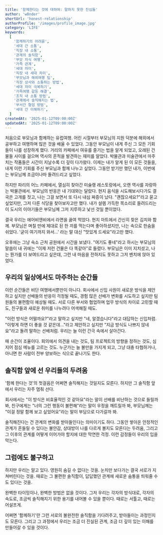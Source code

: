 ```yaml
---
title: '함께한다는 것에 대하여: 말하지 못한 진심들'
author: 'w0nder'
shortUrl: 'honest-relationship'
authorProfile: '/images/profile_image.jpg'
category: 'LIFE'
keywords:
  [
    '함께하기의 어려움',
    '세대 간 소통',
    '직장 내 소통',
    '관계의 솔직함',
    '부모 자식 여행',
    '가족 관계',
    '세대 차이',
    '직장 내 세대 차이',
    '부모님과 해외여행 팁',
    '직장 상사와 소통하는 방법',
    '세대 차이 극복하기',
    '가족여행 갈등 해결',
    '조직 내 소통 방법',
    '관계에서 솔직해지는 법',
    '부서간 협업 방법',
    '세대 간 이해하기',
  ]
createdAt: '2025-01-12T09:00:00Z'
updatedAt: '2025-01-12T09:00:00Z'
---
```


처음으로 부모님과 함께하는 유럽여행. 어린 시절부터 부모님의 지원 덕분에 해외에서 공부하고 여행하며 많은 것을 배울 수 있었다. 그동안 부모님이 내게 주신 그 모든 기회들이 나를 성장하게 했다. 거리의 카페에서 여유를 즐기는 법을 알게 되었고, 오래된 건물들 사이를 걸으며 역사의 흔적을 발견하는 재미를 알았다. 박물관과 미술관에서 마주치는 작품들은 시간이 지날수록 더 깊이 다가왔다. 이제는 내가 알게 된 이 모든 것들을, 내게 이런 기회를 주신 부모님과 함께 나누고 싶었다. 그동안 받기만 했던 내가, 이번에는 부모님께 조금이나마 돌려드리고 싶었다.

하지만 파리의 어느 카페에서, 열심히 찾아간 미슐랭 레스토랑에서, 오랜 역사를 자랑하는 박물관에서. 부모님의 반응은 내 기대와는 달랐다. 현지 음식을 시도해보시다가도 결국은 고개를 젓고, 나는 그걸 보면서 또 다시 내심 짜증이 났다. "괜찮으세요?"라고 묻고 싶었지만, 그저 다른 식당을 찾아보자고만 했다. 내가 설렘 가득한 목소리로 들려드리는 이 도시의 이야기들은 부모님께 그저 지루하고 낯선 것일 뿐이었다.

결국 우리는 에어비앤비에서 라면을 끓여 먹었다. 현지 마트에서 간신히 찾은 김치와 함께. 부모님은 며칠 만에 제대로 된 한 끼를 먹는다며 좋아하셨지만, 나는 속으로 한숨을 쉬었다. '굳이 여기까지 와서...' 라는 말 대신 "맛있게 드세요"라고만 했다.

오후에는 그냥 숙소 근처 공원에서 시간을 보냈다. "여기도 좋네"라고 하시는 부모님의 말씀이 내 귀에는 "이제 저런 건물은 다 똑같아"로 들렸다. 부모님은 이미 지치셨고, 나는 뭔가를 더 보여드리고 싶은데, 그런 내 마음을 전하지도 못하고 그저 벤치에 앉아 있었다.

## 우리의 일상에서도 마주하는 순간들

이런 순간들은 비단 여행에서뿐만이 아니다. 회사에서 신입 사원이 새로운 방식을 제안하고 싶지만 선배들의 반응이 걱정될 때도, 경험 많은 선배가 변화를 시도하고 싶지만 팀원들의 불편함이 예상될 때도. 서로 다른 부서와 협업하며 업무 방식의 차이로 고민할 때도, 친구들과 새로운 취미를 나누려다 어색해질 때도.

"이런 방식은 어떨까요?"라고 말하고 싶지만 "네, 알겠습니다"라고 대답하는 신입처럼. "이렇게 하면 더 좋을 것 같은데..."라고 제안하고 싶지만 "지금 방식도 나쁘지 않네요"라고 돌려 말하는 선배처럼. 우리는 늘 이런 간극 속에서 살아간다.

매 순간이 조율이다. 회의에서 의견을 내는 것도, 팀 프로젝트의 방향을 정하는 것도, 심지어 점심 메뉴를 고르는 것도. 누군가는 늘 불만을 가지게 되고, 그냥 대충 타협하거나, 아니면 한 사람이 전부 양보하는 식으로 끝나기도 한다.

## 솔직함 앞에 선 우리들의 두려움

'함께 한다는 것'의 첫걸음은 어쩌면 솔직해지는 것일지도 모른다. 하지만 그 솔직함 앞에서 우리는 자주 멈춰 선다.

회사에서는 "이 방식은 비효율적인 것 같아요"라는 말이 선배를 비난하는 것으로 들릴까 봐, 친구에게는 "너의 그런 행동이 불편해"라는 말이 우정을 깨트릴까 봐, 부모님께는 "이걸 정말 함께 보고 싶었어요"라는 말이 부담으로 다가갈까 봐.

솔직해진다는 건 관계의 변화를 받아들인다는 의미이기도 하다. 그동안 쌓아온 안정적인 관계가 흔들릴 수 있다는 불안감, 상대방이 나를 다르게 볼지도 모른다는 두려움, 그리고 그 이후의 관계를 어떻게 이어가야 할지에 대한 막연한 걱정. 이런 감정들이 우리의 입을 막는다.

## 그럼에도 불구하고

하지만 우리는 알고 있다. 영원히 숨길 수 없다는 것을. 눈치만 보다가는 결국 서로가 지쳐버린다는 것을. 때로는 그 불편한 솔직함이, 답답했던 관계에 새로운 숨통을 틔워줄 수도 있다는 것을.

완벽한 타이밍이나, 완벽한 방법은 없을 것이다. 그저 우리는 각자의 방식대로, 각자의 속도로, 조금씩 솔직해지기 위한 용기를 내어볼 수 있을 뿐이다. 때로는 서툴고, 때로는 어설프게.

어쩌면 '함께하기'란 그런 서로의 불완전한 솔직함을 기다려주고, 받아들이는 과정인지도 모른다. 그리고 그 과정에서 우리는 조금 더 진실된 관계, 조금 더 깊이 있는 이해를 만들어갈 수 있을 것이다.
